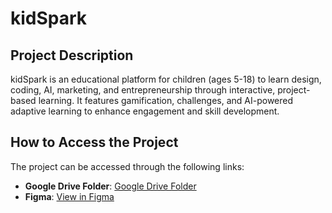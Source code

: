 # kidSpark

## Project Description
kidSpark is an educational platform for children (ages 5-18) to learn design, coding, AI, marketing, and entrepreneurship through interactive, project-based learning. It features gamification, challenges, and AI-powered adaptive learning to enhance engagement and skill development.

## How to Access the Project
The project can be accessed through the following links:
- **Google Drive Folder**: [Google Drive Folder](https://drive.google.com/drive/folders/1uMPoICbFc1M-fJNsJPdfa1DwCaogdwa8?usp=drive_link)
- **Figma**: [View in Figma](https://www.figma.com/design/0XBIWYzdZ2hjOT2eUDHIhT/kidspark?node-id=455-533&t=394ovpLRDexlpuS9-1)

